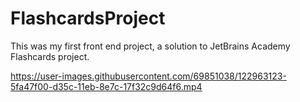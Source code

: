 # FlashcardsProject
This was my first front end project, a solution to JetBrains Academy Flashcards project.

https://user-images.githubusercontent.com/69851038/122963123-5fa47f00-d35c-11eb-8e7c-17f32c9d64f6.mp4

